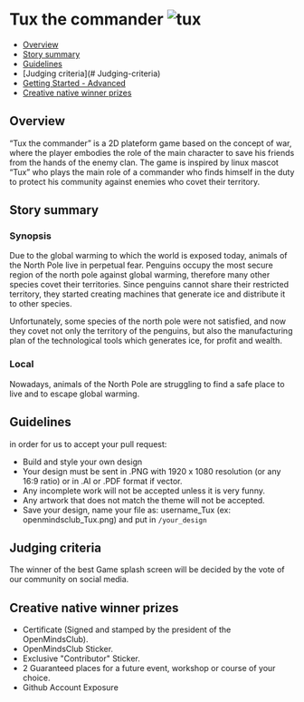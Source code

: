 # Tux the commander ![tux](https://www.pixenli.com/image/qA8YWVw2)

  * [Overview](#Overview)
  * [Story summary](#Story-summary)
  * [Guidelines](#Guidelines)
  * [Judging criteria](# Judging-criteria)
  * [Getting Started - Advanced](#Getting-Started-Advanced)
  * [Creative native winner prizes](#Creative-native-winner-prizess)

## Overview
“Tux the commander” is a 2D plateform game based on the concept of war, where the player embodies the role of the main character to save his friends from the hands of the enemy clan. The game is inspired by linux mascot “Tux” who plays the main role of a commander who finds himself in the duty to protect his community against enemies who covet their territory. 
## Story summary
### Synopsis
Due to the global warming to which the world is exposed today, animals of the North Pole live in perpetual fear. Penguins occupy the most secure region of the north pole against global warming, therefore many other species covet their territories. Since penguins cannot share their restricted territory, they started creating machines that generate ice and distribute it to other species. 

Unfortunately, some species of the north pole were not satisfied, and now they covet not only the territory of the penguins, but also the manufacturing plan of the technological tools which  generates ice, for profit and wealth.
### Local
Nowadays, animals of the North Pole are struggling to find a safe place to live and to escape global warming.

## Guidelines
in order for us to accept your pull request:
- Build and style your own design
- Your design must be sent in .PNG with 1920 x 1080 resolution (or any 16:9 ratio) or in .AI or .PDF format if vector.
- Any incomplete work will not be accepted unless it is very funny.
- Any artwork that does not match the theme will not be accepted.
- Save your design, name your file as: username_Tux (ex: openmindsclub_Tux.png) and put in `/your_design`
## Judging criteria
The winner of the best Game splash screen will be decided by the vote of our community on social media.

## Creative native winner prizes
- Certificate (Signed and stamped by the president of the OpenMindsClub).
- OpenMindsClub Sticker.
- Exclusive "Contributor" Sticker.
- 2 Guaranteed places for a future event, workshop or course of your choice.
- Github Account Exposure ​


